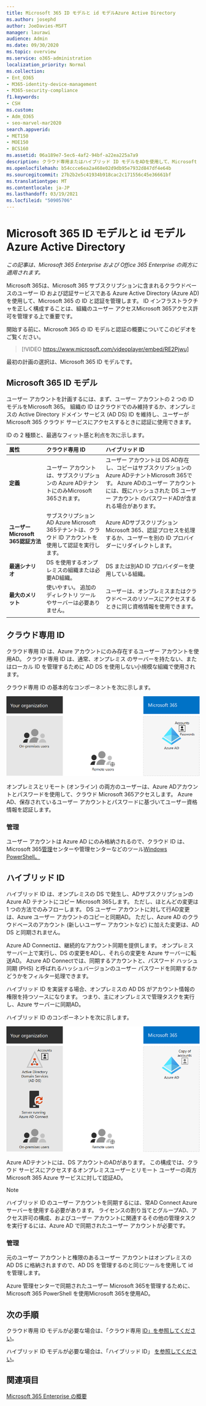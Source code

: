```yaml
---
title: Microsoft 365 ID モデルと id モデルAzure Active Directory
ms.author: josephd
author: JoeDavies-MSFT
manager: laurawi
audience: Admin
ms.date: 09/30/2020
ms.topic: overview
ms.service: o365-administration
localization_priority: Normal
ms.collection:
- Ent_O365
- M365-identity-device-management
- M365-security-compliance
f1.keywords:
- CSH
ms.custom:
- Adm_O365
- seo-marvel-mar2020
search.appverid:
- MET150
- MOE150
- BCS160
ms.assetid: 06a189e7-5ec6-4af2-94bf-a22ea225a7a9
description: クラウド専用またはハイブリッド ID モデルをADを使用して、Microsoft 365ユーザー ID サービスを管理する方法について説明します。
ms.openlocfilehash: b54ccce6ea2a468e02d9db95e7932d847df4e64b
ms.sourcegitcommit: 27b2b2e5c41934b918cac2c171556c45e36661bf
ms.translationtype: MT
ms.contentlocale: ja-JP
ms.lasthandoff: 03/19/2021
ms.locfileid: "50905706"
---
```

# <a name="microsoft-365-identity-models-and-azure-active-directory"></a>Microsoft 365 ID モデルと id モデルAzure Active Directory

*この記事は、Microsoft 365 Enterprise および Office 365 Enterprise の両方に適用されます。*

Microsoft 365は、Microsoft 365 サブスクリプションに含まれるクラウドベースのユーザー ID および認証サービスである Azure Active Directory (Azure AD) を使用して、Microsoft 365 の ID と認証を管理します。 ID インフラストラクチャを正しく構成することは、組織のユーザー アクセスMicrosoft 365アクセス許可を管理する上で重要です。

開始する前に、Microsoft 365 の ID モデルと認証の概要についてこのビデオをご覧ください。

<p> </p>

> [!VIDEO https://www.microsoft.com/videoplayer/embed/RE2Pjwu]

最初の計画の選択は、Microsoft 365 ID モデルです。

## <a name="microsoft-365-identity-models"></a>Microsoft 365 ID モデル

ユーザー アカウントを計画するには、まず、ユーザー アカウントの 2 つの ID モデルをMicrosoft 365。 組織の ID はクラウドでのみ維持するか、オンプレミスの Active Directory ドメイン サービス (AD DS) ID を維持し、ユーザーが Microsoft 365 クラウド サービスにアクセスするときに認証に使用できます。  

ID の 2 種類と、最適なフィット感と利点を次に示します。

| 属性 | クラウド専用 ID | ハイブリッド ID |
|:-------|:-----|:-----|
| **定義** | ユーザー アカウントは、サブスクリプションの Azure ADテナントにのみMicrosoft 365されます。 | ユーザー アカウントは DS AD存在し、コピーはサブスクリプションの Azure ADテナントMicrosoft 365です。 Azure ADのユーザー アカウントには、既にハッシュされた DS ユーザー アカウント のパスワードADが含まれる場合があります。 |
| **ユーザー Microsoft 365認証方法** | サブスクリプションAD Azure Microsoft 365テナントは、クラウド ID アカウントを使用して認証を実行します。 | Azure ADサブスクリプションMicrosoft 365、認証プロセスを処理するか、ユーザーを別の ID プロバイダーにリダイレクトします。 |
| **最適シナリオ** | DS を使用するオンプレミスの組織または必要AD組織。 | DS または別AD ID プロバイダーを使用している組織。 |
| **最大のメリット** | 使いやすい。 追加のディレクトリ ツールやサーバーは必要ありません。 | ユーザーは、オンプレミスまたはクラウドベースのリソースにアクセスするときに同じ資格情報を使用できます。 |
||||

## <a name="cloud-only-identity"></a>クラウド専用 ID

クラウド専用 ID は、Azure アカウントにのみ存在するユーザー アカウントを使用AD。 クラウド専用 ID は、通常、オンプレミス のサーバーを持たない、またはローカル ID を管理するために AD DS を使用しない小規模な組織で使用されます。 

クラウド専用 ID の基本的なコンポーネントを次に示します。
 
![クラウド専用 ID の基本的なコンポーネント](../media/about-microsoft-365-identity/cloud-only-identity.png)

オンプレミスとリモート (オンライン) の両方のユーザーは、Azure ADアカウントとパスワードを使用して、クラウド Microsoft 365アクセスします。 Azure AD、保存されているユーザー アカウントとパスワードに基づいてユーザー資格情報を認証します。

### <a name="administration"></a>管理
ユーザー アカウントは Azure AD にのみ格納されるので、クラウド ID は、Microsoft 365[管理](../admin/add-users/index.yml)センターや管理センターなどのツール[Windows PowerShell。](manage-user-accounts-and-licenses-with-microsoft-365-powershell.md) 

## <a name="hybrid-identity"></a>ハイブリッド ID

ハイブリッド ID は、オンプレミスの DS で発生し、ADサブスクリプションの Azure AD テナントにコピー Microsoft 365します。 ただし、ほとんどの変更は 1 つの方法でのみフローします。 DS ユーザー アカウントに対して行AD変更は、Azure ユーザー アカウントのコピーと同期AD。 ただし、Azure AD のクラウドベースのアカウント (新しいユーザー アカウントなど) に加えた変更は、AD DS と同期されません。

Azure AD Connectは、継続的なアカウント同期を提供します。 オンプレミス サーバー上で実行し、DS の変更をADし、それらの変更を Azure サーバーに転送AD。 Azure AD Connectでは、同期するアカウントと、パスワード ハッシュ同期 (PHS) と呼ばれるハッシュバージョンのユーザー パスワードを同期するかどうかをフィルター処理できます。

ハイブリッド ID を実装する場合、オンプレミスの AD DS がアカウント情報の権限を持つソースになります。 つまり、主にオンプレミスで管理タスクを実行し、Azure サーバーに同期AD。 

ハイブリッド ID のコンポーネントを次に示します。

![ハイブリッド ID のコンポーネント](../media/about-microsoft-365-identity/hybrid-identity.png)

Azure ADテナントには、DS アカウントのADがあります。 この構成では、クラウド サービスにアクセスするオンプレミスユーザーとリモート ユーザーの両方Microsoft 365 Azure サービスに対して認証AD。

>[!Note]
>ハイブリッド ID のユーザー アカウントを同期するには、常AD Connect Azure サーバーを使用する必要があります。 ライセンスの割り当てとグループAD、アクセス許可の構成、およびユーザー アカウントに関連するその他の管理タスクを実行するには、Azure AD で同期されたユーザー アカウントが必要です。
>

### <a name="administration"></a>管理

元のユーザー アカウントと権限のあるユーザー アカウントはオンプレミスの AD DS に格納されますので、AD DS を管理するのと同じツールを使用して id を管理します。 

Azure 管理センターで同期されたユーザー Microsoft 365を管理するために、Microsoft 365 PowerShell を使用Microsoft 365を使用AD。

## <a name="next-step"></a>次の手順

クラウド専用 ID モデルが必要な場合は、「クラウド専用 [ID」を参照してください](cloud-only-identities.md)。

ハイブリッド ID モデルが必要な場合は、「ハイブリッド ID」 [を参照してください](plan-for-directory-synchronization.md)。


## <a name="see-also"></a>関連項目

[Microsoft 365 Enterprise の概要](microsoft-365-overview.md)